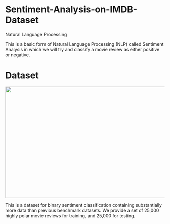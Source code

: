 # Sentiment-Analysis-on-IMDB-Dataset

Natural Language Processing

This is a basic form of Natural Language Processing (NLP) called Sentiment Analysis in which we will try and classify a movie review as either positive or negative.

# Dataset

<p align="center">
<img src = "https://user-images.githubusercontent.com/48115585/116819261-f63e9600-ab8c-11eb-9d53-80031a8436e9.png" width="700" height="350" />
</p>


This is a dataset for binary sentiment classification containing substantially more data than previous benchmark datasets. We provide a set of 25,000 highly polar movie reviews for training, and 25,000 for testing.

